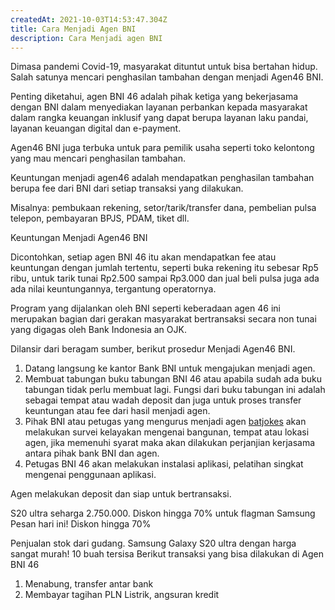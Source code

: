 ```yaml
---
createdAt: 2021-10-03T14:53:47.304Z
title: Cara Menjadi Agen BNI
description: Cara Menjadi agen BNI
---
```



Dimasa pandemi Covid-19, masyarakat dituntut untuk bisa bertahan hidup. Salah satunya mencari penghasilan tambahan dengan menjadi Agen46 BNI.

Penting diketahui, agen BNI 46 adalah pihak ketiga yang bekerjasama dengan BNI dalam menyediakan layanan perbankan kepada masyarakat dalam rangka keuangan inklusif yang dapat berupa layanan laku pandai, layanan keuangan digital dan e-payment.

Agen46 BNI juga terbuka untuk para pemilik usaha seperti toko kelontong yang mau mencari penghasilan tambahan. 

Keuntungan menjadi agen46 adalah mendapatkan penghasilan tambahan berupa fee dari BNI dari setiap transaksi yang dilakukan.

Misalnya: pembukaan rekening, setor/tarik/transfer dana, pembelian pulsa telepon, pembayaran BPJS, PDAM, tiket dll.

Keuntungan Menjadi Agen46 BNI 

Dicontohkan, setiap agen BNI 46 itu akan mendapatkan fee atau keuntungan dengan jumlah tertentu, seperti buka rekening itu sebesar Rp5 ribu, untuk tarik tunai Rp2.500 sampai Rp3.000 dan jual beli pulsa juga ada ada nilai keuntungannya, tergantung operatornya.

Program yang dijalankan oleh BNI seperti keberadaan agen 46 ini merupakan bagian dari gerakan masyarakat bertransaksi secara non tunai yang digagas oleh Bank Indonesia an OJK.

Dilansir dari beragam sumber, berikut prosedur Menjadi Agen46 BNI.

1. Datang langsung ke kantor Bank BNI untuk mengajukan menjadi agen.
2. Membuat tabungan buku tabungan BNI 46 atau apabila sudah ada buku tabungan tidak perlu membuat lagi. Fungsi dari buku tabungan ini adalah sebagai tempat atau wadah deposit dan juga untuk proses transfer keuntungan atau fee dari hasil menjadi agen.
3. Pihak BNI atau petugas yang mengurus menjadi agen [batjokes](https://batjokes.com/) akan melakukan survei kelayakan mengenai bangunan, tempat atau lokasi agen, jika memenuhi syarat maka akan dilakukan perjanjian kerjasama antara pihak bank BNI dan agen.
4. Petugas BNI 46 akan melakukan instalasi aplikasi, pelatihan singkat mengenai penggunaan aplikasi.

Agen melakukan deposit dan siap untuk bertransaksi.

S20 ultra seharga 2.750.000. Diskon hingga 70% untuk flagman Samsung
Pesan hari ini! Diskon hingga 70%

Penjualan stok dari gudang. Samsung Galaxy S20 ultra dengan harga sangat murah!
10 buah tersisa
Berikut transaksi yang bisa dilakukan di Agen BNI 46

1. Menabung, transfer antar bank
2. Membayar tagihan PLN Listrik, angsuran kredit